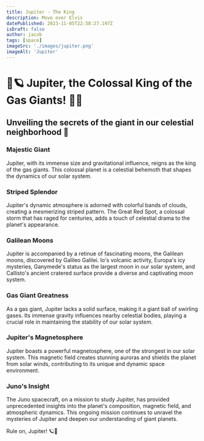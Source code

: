 ```yaml
---
title: Jupiter - The King
description: Move over Elvis
datePublished: 2023-11-05T22:58:27.197Z
isDraft: false
author: jacob
tags: [space]
imageSrc: './images/jupiter.png'
imageAlt: 'Jupiter'
---
```


# 🌌🪐 Jupiter, the Colossal King of the Gas Giants! 🚀💨
## Unveiling the secrets of the giant in our celestial neighborhood 🌠

### Majestic Giant
Jupiter, with its immense size and gravitational influence, reigns as the king of the gas giants. This colossal planet is a celestial behemoth that shapes the dynamics of our solar system.

### Striped Splendor
Jupiter's dynamic atmosphere is adorned with colorful bands of clouds, creating a mesmerizing striped pattern. The Great Red Spot, a colossal storm that has raged for centuries, adds a touch of celestial drama to the planet's appearance.

### Galilean Moons
Jupiter is accompanied by a retinue of fascinating moons, the Galilean moons, discovered by Galileo Galilei. Io's volcanic activity, Europa's icy mysteries, Ganymede's status as the largest moon in our solar system, and Callisto's ancient cratered surface provide a diverse and captivating moon system.

### Gas Giant Greatness
As a gas giant, Jupiter lacks a solid surface, making it a giant ball of swirling gases. Its immense gravity influences nearby celestial bodies, playing a crucial role in maintaining the stability of our solar system.

### Jupiter's Magnetosphere
Jupiter boasts a powerful magnetosphere, one of the strongest in our solar system. This magnetic field creates stunning auroras and shields the planet from solar winds, contributing to its unique and dynamic space environment.

### Juno's Insight
The Juno spacecraft, on a mission to study Jupiter, has provided unprecedented insights into the planet's composition, magnetic field, and atmospheric dynamics. This ongoing mission continues to unravel the mysteries of Jupiter and deepen our understanding of giant planets.

Rule on, Jupiter! 🪐👑



